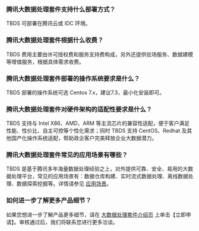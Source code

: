 ### 腾讯大数据处理套件支持什么部署方式？
TBDS 可部署在腾讯云或 IDC 环境。


### 腾讯大数据处理套件根据什么收费？
TBDS 费用主要由许可授权费和服务支持费构成，另外还提供驻场服务、数据建模等增值服务，根据具体需求收费。


### 腾讯大数据处理套件部署的操作系统要求是什么？
TBDS 部署的操作系统可选 Centos 7.x，建议7.3，最小化安装即可。

### 腾讯大数据处理套件对硬件架构的适配性要求是什么？
TBDS 支持与 Intel X86、AMD、ARM 等主流芯片的兼容性适配，便于客户满足性能、性价比、自主可控等个性化需求；同时 TBDS 支持 CentOS、Redhat 及其他国产化操作系统适配，帮助政企客户完美释放企业大数据潜力。

### 腾讯大数据处理套件常见的应用场景有哪些？
TBDS 是基于腾讯多年海量数据处理经验之上，对外提供可靠、安全、易用的大数据处理平台，常见的应用场景有：数据仓库构建、实时流式数据处理、离线数据处理、数据探索挖掘等。详情请参见 [应用场景](https://cloud.tencent.com/document/product/273/11075)。


### 如何进一步了解更多产品细节？
如果您想进一步了解产品更多细节，请在 [大数据处理套件介绍页](https://cloud.tencent.com/product/tbds) 上单击【立即申请】。审核通过后，我们将联系您进行更多洽谈。
